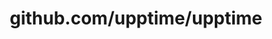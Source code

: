 ---
layout: post
title: github.com/upptime/upptime
categories: link
tags: [انگلیسی, برنامه‌نویسی]
---